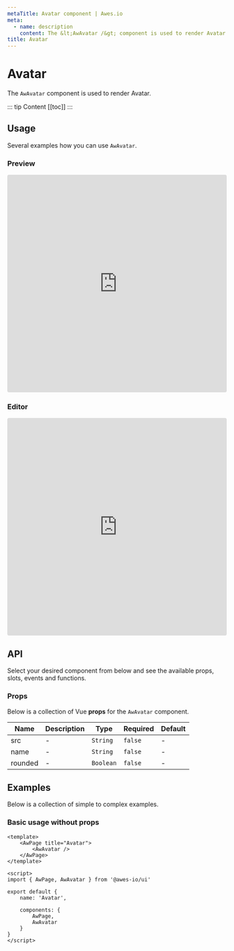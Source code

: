 ```yaml
---
metaTitle: Avatar сomponent | Awes.io
meta:
  - name: description
    content: The &lt;AwAvatar /&gt; component is used to render Avatar - UI Vue component for Awes.io.
title: Avatar
---
```

# Avatar

The `AwAvatar` component is used to render Avatar.

::: tip Content
[[toc]]
:::

## Usage
Several examples how you can use `AwAvatar`.

### Preview
<iframe
     src='https://codesandbox.io/embed/github/awes-io/client/tree/master/examples/basic-ui?autoresize=1&fontsize=14&hidenavigation=1&initialpath=%2Faw-avatar&module=%2Fpages%2Faw-avatar.vue&theme=dark&view=preview'
     style='width:100%; height:500px; border:0; border-radius: 4px; overflow:hidden;'
     title='basic-ui'
     allow='geolocation; microphone; camera; midi; vr; accelerometer; gyroscope; payment; ambient-light-sensor; encrypted-media; usb'
     sandbox='allow-modals allow-forms allow-popups allow-scripts allow-same-origin'
   ></iframe>

### Editor
<iframe
     src='https://codesandbox.io/embed/github/awes-io/client/tree/master/examples/basic-ui?autoresize=1&fontsize=14&hidenavigation=1&initialpath=%2Faw-avatar&module=%2Fpages%2Faw-avatar.vue&theme=dark&view=editor'
     style='width:100%; height:500px; border:0; border-radius: 4px; overflow:hidden;'
     title='basic-ui'
     allow='geolocation; microphone; camera; midi; vr; accelerometer; gyroscope; payment; ambient-light-sensor; encrypted-media; usb'
     sandbox='allow-modals allow-forms allow-popups allow-scripts allow-same-origin'
   ></iframe>

## API
Select your desired component from below and see the available props, slots, events and functions.

### Props
Below is a collection of Vue **props** for the `AwAvatar` component.
<!-- @vuese:AwAvatar:props:start -->
|Name|Description|Type|Required|Default|
|---|---|---|---|---|
|src|-|`String`|`false`|-|
|name|-|`String`|`false`|-|
|rounded|-|`Boolean`|`false`|-|

<!-- @vuese:AwAvatar:props:end -->


## Examples
Below is a collection of simple to complex examples.

### Basic usage without props
```vue
<template>
    <AwPage title="Avatar">
        <AwAvatar />
    </AwPage>
</template>

<script>
import { AwPage, AwAvatar } from '@awes-io/ui'

export default {
    name: 'Avatar',

    components: {
        AwPage,
        AwAvatar
    }
}
</script>

```

